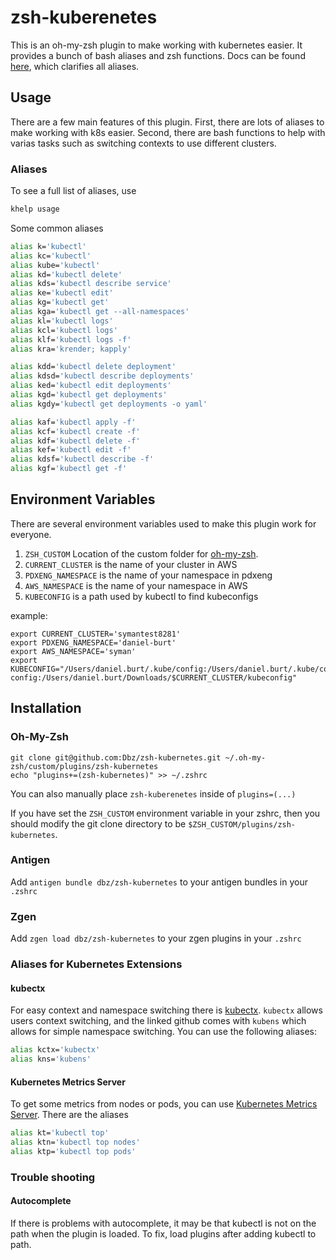# zsh-kuberenetes

This is an oh-my-zsh plugin to make working with kubernetes easier. It provides
a bunch of bash aliases and zsh functions. Docs can be found
[here](https://github.com/Dbz/zsh-kubernetes/blob/master/docs/usage), which
clarifies all aliases.

## Usage

There are a few main features of this plugin. First, there are lots of aliases
to make working with k8s easier. Second, there are bash functions to help with
varias tasks such as switching contexts to use different clusters.

### Aliases

To see a full list of aliases, use

```bash
khelp usage
```

Some common aliases

```bash
alias k='kubectl'
alias kc='kubectl'
alias kube='kubectl'
alias kd='kubectl delete'
alias kds='kubectl describe service'
alias ke='kubectl edit'
alias kg='kubectl get'
alias kga='kubectl get --all-namespaces'
alias kl='kubectl logs'
alias kcl='kubectl logs'
alias klf='kubectl logs -f'
alias kra='krender; kapply'

alias kdd='kubectl delete deployment'
alias kdsd='kubectl describe deployments'
alias ked='kubectl edit deployments'
alias kgd='kubectl get deployments'
alias kgdy='kubectl get deployments -o yaml'

alias kaf='kubectl apply -f'
alias kcf='kubectl create -f'
alias kdf='kubectl delete -f'
alias kef='kubectl edit -f'
alias kdsf='kubectl describe -f'
alias kgf='kubectl get -f'
```

## Environment Variables

There are several environment variables used to make this plugin work for everyone.

1. `ZSH_CUSTOM` Location of the custom folder for [oh-my-zsh](https://github.com/robbyrussell/oh-my-zsh).
2. `CURRENT_CLUSTER` is the name of your cluster in AWS
3. `PDXENG_NAMESPACE` is the name of your namespace in pdxeng
4. `AWS_NAMESPACE` is the name of your namespace in AWS
5. `KUBECONFIG` is a path used by kubectl to find kubeconfigs

example:

```
export CURRENT_CLUSTER='symantest8281'
export PDXENG_NAMESPACE='daniel-burt'
export AWS_NAMESPACE='syman'
export KUBECONFIG="/Users/daniel.burt/.kube/config:/Users/daniel.burt/.kube/configs/aws-config:/Users/daniel.burt/Downloads/$CURRENT_CLUSTER/kubeconfig"
```

## Installation

### Oh-My-Zsh

```
git clone git@github.com:Dbz/zsh-kubernetes.git ~/.oh-my-zsh/custom/plugins/zsh-kubernetes
echo "plugins+=(zsh-kubernetes)" >> ~/.zshrc
```

You can also manually place `zsh-kuberenetes` inside of `plugins=(...)`

If you have set the `ZSH_CUSTOM` environment variable in your zshrc, then you should modify the git clone directory to be `$ZSH_CUSTOM/plugins/zsh-kubernetes`.

### Antigen

Add `antigen bundle dbz/zsh-kubernetes` to your antigen bundles in your `.zshrc`

### Zgen

Add `zgen load dbz/zsh-kubernetes` to your zgen plugins in your `.zshrc`

### Aliases for Kubernetes Extensions

#### kubectx
For easy context and namespace switching there is
[kubectx](https://github.com/ahmetb/kubectx). `kubectx` allows users context
switching, and the linked github comes with `kubens` which allows for simple
namespace switching. You can use the following aliases:

```bash
alias kctx='kubectx'
alias kns='kubens'
```
#### Kubernetes Metrics Server

To get some metrics from nodes or pods, you can use [Kubernetes Metrics
Server](https://github.com/kubernetes-incubator/metrics-server). There are 
the aliases

```bash
alias kt='kubectl top'
alias ktn='kubectl top nodes'
alias ktp='kubectl top pods'
```

### Trouble shooting

#### Autocomplete

If there is problems with autocomplete, it may be that kubectl is not on the
path when the plugin is loaded. To fix, load plugins after adding kubectl to
path.
